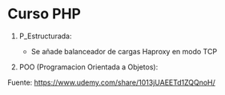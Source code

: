 # Curso PHP

1. P_Estructurada: 
    * Se añade balanceador de cargas Haproxy en modo TCP

2. POO (Programacion Orientada a Objetos):

Fuente: https://www.udemy.com/share/1013jUAEETd1ZQQnoH/